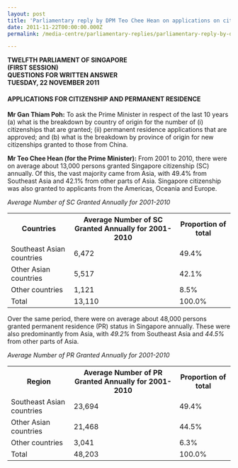 ```yaml
---
layout: post
title: 'Parliamentary reply by DPM Teo Chee Hean on applications on citizenship and permanent residence'
date: 2011-11-22T00:00:00.000Z
permalink: /media-centre/parliamentary-replies/parliamentary-reply-by-dpm-teo-chee-hean-on-22-nov-2011

---
```



**TWELFTH PARLIAMENT OF SINGAPORE  
(FIRST SESSION)     
QUESTIONS FOR WRITTEN ANSWER  
TUESDAY, 22 NOVEMBER 2011**

#### **APPLICATIONS FOR CITIZENSHIP AND PERMANENT RESIDENCE**

**Mr Gan Thiam Poh:**
To ask the Prime Minister in respect of the last 10 years (a) what is the breakdown by country of origin for the number of (i) citizenships that are granted; (ii) permanent residence applications that are approved; and (b) what is the breakdown by province of origin for new citizenships granted to those from China.

**Mr Teo Chee Hean (for the Prime Minister):**
From 2001 to 2010, there were on average about 13,000 persons granted Singapore citizenship (SC) annually. Of this, the vast majority came from Asia, with 49.4% from Southeast Asia and 42.1% from other parts of Asia. Singapore citizenship was also granted to applicants from the Americas, Oceania and Europe.

*Average Number of SC Granted Annually for 2001-2010*

<table class="table-h">  
  <tr>    
    <th>Countries</th>   
    <th>Average Number of SC Granted Annually for 2001-2010</th>  
    <th>Proportion of total</th> 
  </tr>  
  <tr>    
    <td>Southeast Asian countries</td> 
    <td> 6,472</td>
    <td> 49.4%</td>  
  </tr>  
  <tr>    
    <td>Other Asian countries</td>    
    <td> 5,517</td>  
    <td>42.1%</td>  
  </tr>
  <tr> 
    <td>Other countries</td> 
    <td>1,121</td>
    <td>8.5%</td>  
  </tr> 
  <tr>
    <td>Total</td> <td>13,110</td>
    <td>100.0%</td>  
  </tr> 
  
</table>

Over the same period, there were on average about 48,000 persons granted permanent residence (PR) status in Singapore annually. These were also predominantly from Asia, with *49.2%* from Southeast Asia and *44.5%* from other parts of Asia.

*Average Number of PR Granted Annually for 2001-2010*

<table class="table-h">  
  <tr>    
    <th>Region</th>   
    <th>Average Number of PR Granted Annually for 2001-2010</th>  
    <th>Proportion of total</th> 
  </tr>  
  <tr>    
    <td>Southeast Asian countries</td> 
    <td> 23,694</td>
    <td> 49.4%</td>  
  </tr>  
  <tr>    
    <td>Other Asian countries</td>    
    <td> 21,468</td>  
    <td>44.5%</td>  
  </tr>
  <tr> 
    <td>Other countries</td> 
    <td>3,041</td>
    <td>6.3%</td>  
  </tr> 
  <tr>
    <td>Total</td> <td>48,203</td>
    <td>100.0%</td>  
  </tr> 
  
</table>



